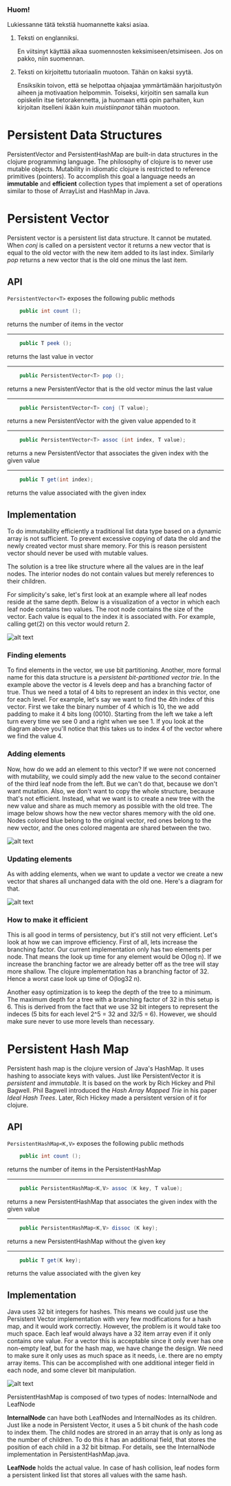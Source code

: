 ### Huom!
Lukiessanne tätä tekstiä huomannette kaksi asiaa.

1. Teksti on englanniksi.

   En viitsinyt käyttää aikaa suomennosten keksimiseen/etsimiseen.
   Jos on pakko, niin suomennan.
   
2. Teksti on kirjoitettu tutoriaalin muotoon. Tähän on kaksi syytä.

   Ensiksikin toivon, että se helpottaa ohjaajaa ymmärtämään harjoitustyön aiheen ja motivaation helpommin.
   Toiseksi, kirjoitin sen samalla kun opiskelin itse tietorakennetta, ja huomaan että opin parhaiten,
   kun kirjoitan itselleni ikään kuin *muistiinpanot* tähän muotoon.

# Persistent Data Structures
   PersistentVector and PersistentHashMap are built-in data structures in the clojure programming language.
   The philosophy of clojure is to never use mutable objects. Mutability in idiomatic clojure
   is restricted to reference primitives (pointers). To accomplish this goal a language needs an **immutable**
   and **efficient** collection types that implement a set of operations similar to those of ArrayList and HashMap in Java.

# Persistent Vector
   Persistent vector is a persistent list data structure. It cannot be mutated. When *conj* is called on a persistent vector it returns a new vector that is equal to the old vector with the new item added to its last index. Similarly *pop*
   returns a new vector that is the old one minus the last item.

## API

`PersistentVector<T>` exposes the following public methods


```java
    public int count ();
```
returns the number of items in the vector

***

```java
    public T peek ();
```
returns the last value in vector

***

```java
    public PersistentVector<T> pop ();
```
returns a new PersistentVector<T> that is the old vector minus the last value

***

```java
    public PersistentVector<T> conj (T value);
```
returns a new PersistentVector with the given value appended to it

***

```java
    public PersistentVector<T> assoc (int index, T value);
```
returns a new PersistentVector that associates the given index with the given value

***

```java
    public T get(int index);
```
returns the value associated with the given index

## Implementation

To do immutability efficiently a traditional list data type based on a dynamic array is not sufficient.
To prevent excessive copying of data the old and the newly created vector must share memory.
For this is reason persistent vector should never be used with mutable values.

The solution is a tree like structure where all the values are in the leaf nodes. The interior nodes
do not contain values but merely references to their children.

For simplicity's sake, let's first look at an example where all leaf nodes reside at the same depth.
Below is a visualization of a vector in which each leaf node contains two values. The root node contains the size of the vector.
Each value is equal to the index it is associated with. For example, calling get(2) on this vector would return 2.

![alt text](https://dl.dropboxusercontent.com/u/56014373/persistent%20vector.jpeg "Structure of a persistent vector")

### Finding elements

To find elements in the vector, we use bit partitioning. Another, more formal name for
this data structure is a *persistent bit-partitioned vector trie*. In the example above the vector is 4 levels deep
and has a branching factor of true. Thus we need a total of 4 bits to represent an index in this vector,
one for each level. For example, let's say we want to find the 4th index of this vector. First we take the binary
number of 4 which is 10, the we add padding to make it 4 bits long (0010). Starting from the left we take a left
turn every time we see 0 and a right when we see 1. If you look at the diagram above you'll notice that this takes
us to index 4 of the vector where we find the value 4.

### Adding elements

Now, how do we add an element to this vector? If we were not concerned with mutability,
we could simply add the new value to the second container of the third leaf node from the left. But we can't do that,
because we don't want mutation. Also, we don't want to copy the whole structure, because that's not efficient.
Instead, what we want is to create a new tree with the new value and share as much memory as possible with the old tree.
The image below shows how the new vector shares memory with the old one. Nodes colored blue belong to the original vector,
red ones belong to the new vector, and the ones colored magenta are shared between the two.

![alt text](https://dl.dropboxusercontent.com/u/56014373/adding%20to%20the%20vector.jpeg "adding to a persistent vector")

### Updating elements

As with adding elements, when we want to update a vector we create a new vector
that shares all unchanged data with the old one. Here's a diagram for that.

![alt text](https://dl.dropboxusercontent.com/u/56014373/updating%20vector.jpeg "updating a persistent vector")

### How to make it efficient

This is all good in terms of persistency, but it's still not very efficient. Let's look at how we can improve efficiency.
First of all, lets increase the branching factor. Our current implementation only has two elements per node.
That means the look up time for any element would be O(log n). If we increase the branching factor we are already
better off as the tree will stay more shallow. The clojure implementation has a branching factor of 32. Hence a worst case look up time of O(log32 n).

Another easy optimization is to keep the depth of the tree to a minimum. The maximum depth for a tree with a branching
factor of 32 in this setup is 6. This is derived from the fact that we use 32 bit integers to represent the indeces
(5 bits for each level 2^5 = 32 and 32/5 = 6). However, we should make sure never to use more levels than necessary.

# Persistent Hash Map

Persistent hash map is the clojure version of Java's HashMap. It uses hashing to associate keys with values.
Just like PersistentVector it is *persistent* and *immutable*. It is based on the work by Rich Hickey and Phil Bagwell.
Phil Bagwell introduced the *Hash Array Mapped Trie* in his paper *Ideal Hash Trees*. Later, Rich Hickey made a persistent
version of it for clojure.

## API

`PersistentHashMap<K,V>` exposes the following public methods


```java
    public int count ();
```
returns the number of items in the PersistentHashMap

***

```java
    public PersistentHashMap<K,V> assoc (K key, T value);
```
returns a new PersistentHashMap that associates the given index with the given value

***

```java
    public PersistentHashMap<K,V> dissoc (K key);
```
returns a new PersistentHashMap without the given key

***

```java
    public T get(K key);
```
returns the value associated with the given key

## Implementation

Java uses 32 bit integers for hashes. This means we could just use the Persistent Vector implementation with very few modifications for a hash map, and it would work
correctly. However, the problem is it would take too much space. Each leaf would always have a 32 item array even if it only contains one value. For a vector this
is acceptable since it only ever has one non-empty leaf, but for the hash map, we have change the design. We need to make sure it only uses as much space as it needs,
i.e. there are no empty array items. This can be accomplished with one additional integer field in each node, and some clever bit manipulation.

![alt text](https://dl.dropboxusercontent.com/u/56014373/PHM%20-%20New%20Page.jpeg "persistent hash map")

PersistentHashMap is composed of two types of nodes: InternalNode and LeafNode

**InternalNode** can have both LeafNodes and InternalNodes as its children. Just like a node in Persistent Vector, it uses a 5 bit chunk
of the hash code to index them. The child nodes are strored in an array that is only as long as the number of children. To do this it has
an additional field, that stores the position of each child in a 32 bit bitmap. For details, see the InternalNode implementation in PersistentHashMap.java.

**LeafNode** holds the actual value. In case of hash collision, leaf nodes form a persistent linked list that stores all values with the same hash.

